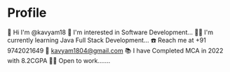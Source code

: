 # Profile
👋 Hi I'm @kavyam18 👀 I'm interested in Software Development... 🧑‍🎓 I'm currently learning Java Full Stack Development... ☎️ Reach me at +91 9742021649 
📧 kavyam1804@gmail.com 📚 I have Completed MCA in 2022 with 8.2CGPA 🧑‍💻 Open to work.......
